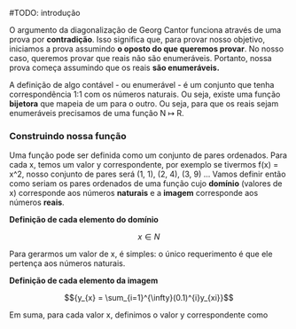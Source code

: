 #TODO: introdução

O argumento da diagonalização de Georg Cantor funciona através de uma prova por **contradição**. Isso significa que, para provar nosso objetivo, iniciamos a prova assumindo **o oposto do que queremos provar**. No nosso caso, queremos provar que reais não são enumeráveis. Portanto, nossa prova começa assumindo que os reais **são enumeráveis.**

A definição de algo contável - ou enumerável - é um conjunto que tenha correspondência 1:1 com os números naturais. Ou seja, existe uma função **bijetora** que mapeia de um para o outro. Ou seja, para que os reais sejam enumeráveis precisamos de uma função N ↦ R.
### Construindo nossa função
Uma função pode ser definida como um conjunto de pares ordenados. Para cada x, temos um valor y correspondente, por exemplo se tivermos f(x) = x^2, nosso conjunto de pares será (1, 1), (2, 4), (3, 9) ...
Vamos definir então como seriam os pares ordenados de uma função cujo **domínio** (valores de x) corresponde aos números **naturais** e a **imagem** corresponde aos números **reais**.

**Definição de cada elemento do domínio**
```math
{x\in N}
```
Para gerarmos um valor de x, é simples: o único requerimento é que ele pertença aos números naturais.

**Definição de cada elemento da imagem**
```math
{y_{x} = \sum_{i=1}^{\infty}(0.1)^{i}y_{xi}}
```
Em suma, para cada valor x, definimos o valor y correspondente como
